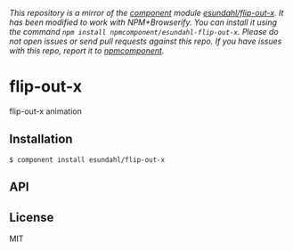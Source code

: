 *This repository is a mirror of the [component](http://component.io) module [esundahl/flip-out-x](http://github.com/esundahl/flip-out-x). It has been modified to work with NPM+Browserify. You can install it using the command `npm install npmcomponent/esundahl-flip-out-x`. Please do not open issues or send pull requests against this repo. If you have issues with this repo, report it to [npmcomponent](https://github.com/airportyh/npmcomponent).*

# flip-out-x

  flip-out-x animation

## Installation

    $ component install esundahl/flip-out-x

## API

   

## License

  MIT
